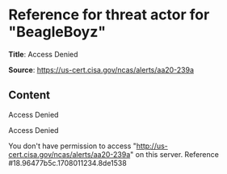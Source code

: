 # Reference for threat actor for "BeagleBoyz"

**Title**: Access Denied

**Source**: https://us-cert.cisa.gov/ncas/alerts/aa20-239a

## Content

Access Denied

Access Denied
 
You don't have permission to access "http://us-cert.cisa.gov/ncas/alerts/aa20-239a" on this server.
Reference #18.96477b5c.1708011234.8de1538


